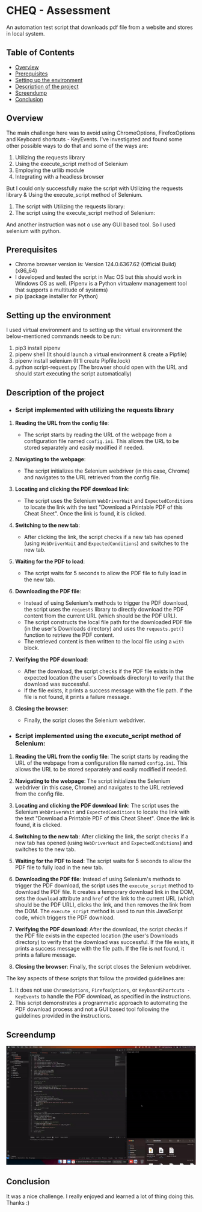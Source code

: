 # CHEQ - Assessment

An automation test script that downloads pdf file from a website and stores in local system.

## Table of Contents

- [Overview](#overview)
- [Prerequisites](#prerequisites)
- [Setting up the environment](#setting-up-the-environment)
- [Description of the project](#descripton-of-the-project)
- [Screendump](#screndump)
- [Conclusion](#conclusion)

## Overview

The main challenge here was to avoid using ChromeOptions, FirefoxOptions and Keyboard shortcuts - KeyEvents.
I've investigated and found some other possible ways to do that and some of the ways are:

1. Utilizing the requests library
2. Using the execute_script method of Selenium
3. Employing the urllib module
4. Integrating with a headless browser

But I could only successfully make the script with Utilizing the requests library & Using the execute_script method of Selenium.

1. The script with Utilizing the requests library:
2. The script using the execute_script method of Selenium:

And another instruction was not o use any GUI based tool. So I used selenium with python.

## Prerequisites

- Chrome browser version is: Version 124.0.6367.62 (Official Build) (x86_64)
- I developed and tested the script in Mac OS but this should work in Windows OS as well. (Pipenv is a Python virtualenv management tool that supports a multitude of systems)
- pip (package installer for Python)

## Setting up the environment

I used virtual environment and to setting up the virtual environment the below-mentioned commands needs to be run:

1. pip3 install pipenv
2. pipenv shell (It should launch a virtual environment & create a Pipfile)
3. pipenv install selenium (It'll create Pipfile.lock)
4. python script-request.py (The browser should open with the URL and should start executing the script automatically)

## Description of the project

- ### Script implemented with utilizing the requests library

1. **Reading the URL from the config file**:

   - The script starts by reading the URL of the webpage from a configuration file named `config.ini`. This allows the URL to be stored separately and easily modified if needed.

2. **Navigating to the webpage**:

   - The script initializes the Selenium webdriver (in this case, Chrome) and navigates to the URL retrieved from the config file.

3. **Locating and clicking the PDF download link**:

   - The script uses the Selenium `WebDriverWait` and `ExpectedConditions` to locate the link with the text "Download a Printable PDF of this Cheat Sheet". Once the link is found, it is clicked.

4. **Switching to the new tab**:

   - After clicking the link, the script checks if a new tab has opened (using `WebDriverWait` and `ExpectedConditions`) and switches to the new tab.

5. **Waiting for the PDF to load**:

   - The script waits for 5 seconds to allow the PDF file to fully load in the new tab.

6. **Downloading the PDF file**:

   - Instead of using Selenium's methods to trigger the PDF download, the script uses the `requests` library to directly download the PDF content from the current URL (which should be the PDF URL).
   - The script constructs the local file path for the downloaded PDF file (in the user's Downloads directory) and uses the `requests.get()` function to retrieve the PDF content.
   - The retrieved content is then written to the local file using a `with` block.

7. **Verifying the PDF download**:

   - After the download, the script checks if the PDF file exists in the expected location (the user's Downloads directory) to verify that the download was successful.
   - If the file exists, it prints a success message with the file path. If the file is not found, it prints a failure message.

8. **Closing the browser**:
   - Finally, the script closes the Selenium webdriver.

- ### Script implemented using the execute_script method of Selenium:

1. **Reading the URL from the config file**:
   The script starts by reading the URL of the webpage from a configuration file named `config.ini`. This allows the URL to be stored separately and easily modified if needed.

2. **Navigating to the webpage**:
   The script initializes the Selenium webdriver (in this case, Chrome) and navigates to the URL retrieved from the config file.

3. **Locating and clicking the PDF download link**:
   The script uses the Selenium `WebDriverWait` and `ExpectedConditions` to locate the link with the text "Download a Printable PDF of this Cheat Sheet". Once the link is found, it is clicked.

4. **Switching to the new tab**:
   After clicking the link, the script checks if a new tab has opened (using `WebDriverWait` and `ExpectedConditions`) and switches to the new tab.

5. **Waiting for the PDF to load**:
   The script waits for 5 seconds to allow the PDF file to fully load in the new tab.

6. **Downloading the PDF file**:
   Instead of using Selenium's methods to trigger the PDF download, the script uses the `execute_script` method to download the PDF file. It creates a temporary download link in the DOM, sets the `download` attribute and `href` of the link to the current URL (which should be the PDF URL), clicks the link, and then removes the link from the DOM.
   The `execute_script` method is used to run this JavaScript code, which triggers the PDF download.

7. **Verifying the PDF download**:
   After the download, the script checks if the PDF file exists in the expected location (the user's Downloads directory) to verify that the download was successful.
   If the file exists, it prints a success message with the file path. If the file is not found, it prints a failure message.

8. **Closing the browser**:
   Finally, the script closes the Selenium webdriver.

The key aspects of these scripts that follow the provided guidelines are:

1. It does not use `ChromeOptions`, `FirefoxOptions`, or `KeyboardShortcuts - KeyEvents` to handle the PDF download, as specified in the instructions.
2. This script demonstrates a programmatic approach to automating the PDF download process and not a GUI based tool following the guidelines provided in the instructions.

## Screendump

![image](./screendump.gif)

## Conclusion

It was a nice challenge. I really enjoyed and learned a lot of thing doing this. Thanks :)
